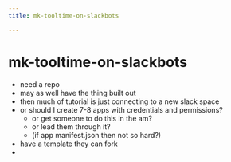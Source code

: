 ```yaml
---
title: mk-tooltime-on-slackbots

---
```


# mk-tooltime-on-slackbots

- need a repo
- may as well have the thing built out
- then much of tutorial is just connecting to a new slack space
- or should I create 7-8 apps with credentials and permissions?
    - or get someone to do this in the am?
    - or lead them through it?
    - (if app manifest.json then not so hard?)
- have a template they can fork
- 